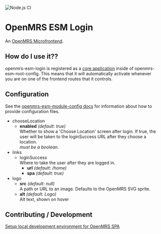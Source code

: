 ![Node.js CI](https://github.com/openmrs/openmrs-esm-login/workflows/Node.js%20CI/badge.svg)

# OpenMRS ESM Login

An [OpenMRS Microfrontend](https://wiki.openmrs.org/display/projects/Frontend+-+SPA+and+Microfrontends).

## How do I use it??

openmrs-esm-login is registered as a
[core application](https://github.com/openmrs/openmrs-esm-root-config/blob/master/src/single-spa-applications/core-applications.js)
inside of openmrs-esm-root-config. This means that it will automatically activate 
whenever you are on one of the frontend routes that it controls.

## Configuration
<!-- GENERATED BY OPENMRS CONFIG CLI -->
See the [openmrs-esm-module-config docs](https://wiki.openmrs.org/display/projects/openmrs-esm-module-config)
for information about how to provide configuration files.

- chooseLocation
  - **enabled** *(default: true)*\
    Whether to show a 'Choose Location' screen after login. If true, the user will be taken to the loginSuccess URL after they choose a location.\
    *must be a boolean.*
- links
  - loginSuccess\
    Where to take the user after they are logged in.
    - **url** *(default: /home)*
    - **spa** *(default: true)*
- logo
  - **src** *(default: null)*\
    A path or URL to an image. Defaults to the OpenMRS SVG sprite.
  - **alt** *(default: Logo)*\
    Alt text, shown on hover
<!-- END OF GENERATED -->

## Contributing / Development

[Setup local development environment for OpenMRS SPA](https://wiki.openmrs.org/display/projects/Setup+local+development+environment+for+OpenMRS+SPA)
